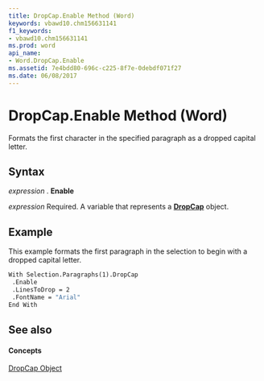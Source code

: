 ```yaml
---
title: DropCap.Enable Method (Word)
keywords: vbawd10.chm156631141
f1_keywords:
- vbawd10.chm156631141
ms.prod: word
api_name:
- Word.DropCap.Enable
ms.assetid: 7e4bdd80-696c-c225-8f7e-0debdf071f27
ms.date: 06/08/2017
---
```



# DropCap.Enable Method (Word)

Formats the first character in the specified paragraph as a dropped capital letter.


## Syntax

 _expression_ . **Enable**

 _expression_ Required. A variable that represents a **[DropCap](Word.DropCap.md)** object.


## Example

This example formats the first paragraph in the selection to begin with a dropped capital letter.


```vb
With Selection.Paragraphs(1).DropCap 
 .Enable 
 .LinesToDrop = 2 
 .FontName = "Arial" 
End With
```


## See also


#### Concepts


[DropCap Object](Word.DropCap.md)

